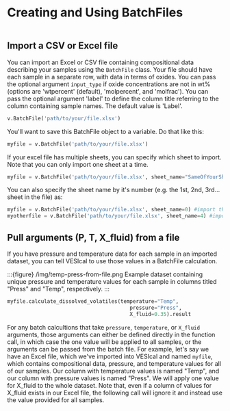 # Creating and Using BatchFiles

```{contents}
```

## Import a CSV or Excel file

You can import an Excel or CSV file containing compositional data describing your samples using the `BatchFile` class. Your file should have each sample in a separate row, with data in terms of oxides. You can pass the optional argument `input_type` if oxide concentrations are not in wt% (options are 'wtpercent' (default), 'molpercent', and 'molfrac'). You can pass the optional argument 'label' to define the column title referring to the column containing sample names. The default value is 'Label'.

```python
v.BatchFile('path/to/your/file.xlsx')
```

You'll want to save this BatchFile object to a variable. Do that like this:

```python
myfile = v.BatchFile('path/to/your/file.xlsx')
```

If your excel file has multiple sheets, you can specify which sheet to import. Note that you can only import one sheet at a time.

```python
myfile = v.BatchFile('path/to/your/file.xlsx', sheet_name="SameOfYourSheet")
```

You can also specify the sheet name by it's number (e.g. the 1st, 2nd, 3rd... sheet in the file) as:

```python
myfile = v.BatchFile('path/to/your/file.xlsx', sheet_name=0) #import the first sheet
myotherfile = v.BatchFile('path/to/your/file.xlsx', sheet_name=4) #import the fifth sheet
```

## Pull arguments (P, T, X_fluid) from a file

If you have pressure and temperature data for each sample in an imported dataset, you can tell VESIcal to use those values in a BatchFile calculation.

:::{figure} /img/temp-press-from-file.png
Example dataset containing unique pressure and temperature values for each sample in columns titled "Press" and "Temp", respectively.
:::

```python
myfile.calculate_dissolved_volatiles(temperature="Temp",
                                        pressure="Press",
                                        X_fluid=0.35).result
```

For any batch calcultions that take `pressure`, `temperature`, or `X_fluid` arguments, those arguments can either be defined directly in the function call, in which case the one value will be applied to all samples, or the arguments can be passed from the batch file. For example, let's say we have an Excel file, which we've imported into VESIcal and named `myfile`, which contains compositional data, pressure, and temperature values for all of our samples. Our column with temperature values is named "Temp", and our column with pressure values is named "Press". We will apply one value for X_fluid to the whole dataset. Note that, even if a column of values for X_fluid exists in our Excel file, the following call will ignore it and instead use the value provided for all samples.
